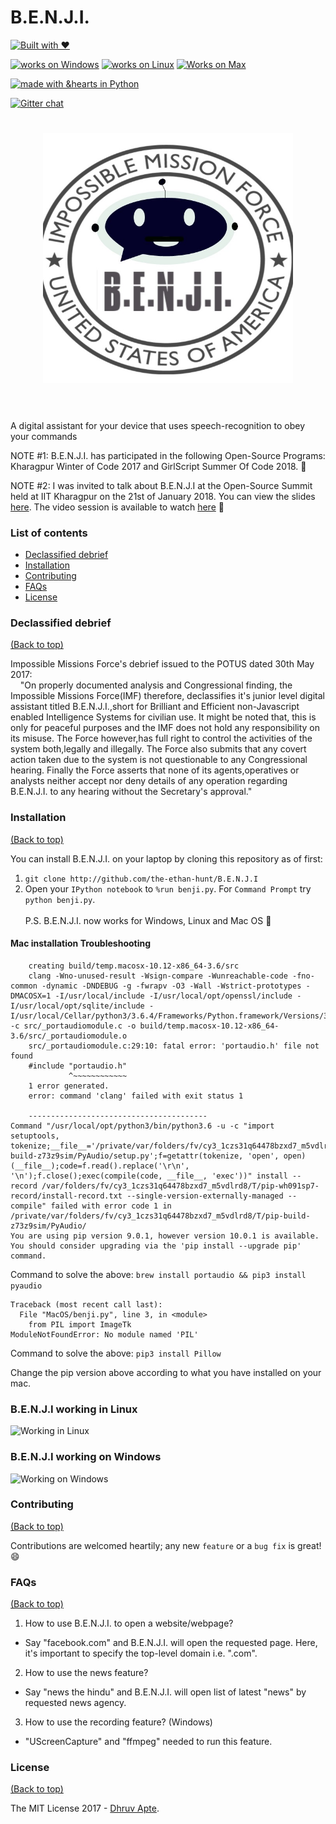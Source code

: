 # B.E.N.J.I.

[![Built with ❤](https://forthebadge.com/images/badges/built-with-love.svg)](https://forthebadge.com/#)

[![works on Windows](https://img.shields.io/badge/works%20on-Windows-blue.svg)](http://shields.io/#your-badge)
[![works on Linux](https://img.shields.io/badge/works%20on-Linux-green.svg)](http://shields.io/#your-badge)
[![Works on Max](https://img.shields.io/badge/works%20on-Mac-yellow.svg)](http://shields.io/#your-badge)


[![made with &hearts in Python](https://img.shields.io/badge/made%20with%20%E2%9D%A4%20in-Python-red.svg)](http://shields.io/#your-badge)

[![Gitter chat](https://badges.gitter.im/gitterHQ/gitter.png)](https://gitter.im/B-E-N-J-I/Lobby)


<h1 align="center">
	<img width="400" src="https://raw.githubusercontent.com/the-ethan-hunt/B.E.N.J.I./master/benji_final.ico">
	<br>
	<br>
</h1>

A digital assistant for your device that uses speech-recognition to obey your commands

NOTE #1: B.E.N.J.I. has participated in the following Open-Source Programs: Kharagpur Winter of Code 2017 and GirlScript Summer Of Code 2018. :tada:

NOTE #2: I was invited to talk about B.E.N.J.I at the Open-Source Summit held at IIT Kharagpur on the 21st of January 2018. You can view the slides [here](https://github.com/the-ethan-hunt/B.E.N.J.I./blob/master/OSS_IIT_KGP_Dhruv_Apte.pdf). The video session is available to watch [here](https://www.youtube.com/watch?v=dydyiqR49KE&list=PLzumvJj1-3nDRq6Le2bFSmbtz0g7CppKb&index=11) :tada:

### List of contents

- [Declassified debrief](#declassified-debrief)
- [Installation](#installation)
- [Contributing](#contributing)
- [FAQs](#faqs)
- [License](#license)

### Declassified debrief

[(Back to top)](#list-of-contents)

<p>Impossible Missions Force's debrief issued to the POTUS dated 30th May 2017:<br>
&nbsp;&nbsp;&nbsp; "On properly documented analysis and Congressional finding, the Impossible Missions Force(IMF) therefore, declassifies it's junior level digital assistant titled B.E.N.J.I.,short for Brilliant and Efficient non-Javascript enabled Intelligence Systems for civilian use. It might be noted that, this is only for peaceful purposes and the IMF does not hold any responsibility on its misuse. The Force however,has full right to control the activities of the system both,legally and illegally. The Force also submits that any covert action taken due to the system is not questionable to any Congressional hearing. Finally the Force asserts that none of its agents,operatives or analysts neither accept nor deny details of any operation regarding B.E.N.J.I. to any hearing without the Secretary's approval."
</p>

### Installation

[(Back to top)](#list-of-contents)

You can install B.E.N.J.I. on your laptop by cloning this repository as of first:
1. `git clone http://github.com/the-ethan-hunt/B.E.N.J.I`
2. Open your `IPython notebook` to `%run benji.py`. For `Command Prompt` try `python benji.py`. <br><br>
P.S. B.E.N.J.I. now works for Windows, Linux and Mac OS :tada:

#### Mac installation Troubleshooting

````
    creating build/temp.macosx-10.12-x86_64-3.6/src
    clang -Wno-unused-result -Wsign-compare -Wunreachable-code -fno-common -dynamic -DNDEBUG -g -fwrapv -O3 -Wall -Wstrict-prototypes -DMACOSX=1 -I/usr/local/include -I/usr/local/opt/openssl/include -I/usr/local/opt/sqlite/include -I/usr/local/Cellar/python3/3.6.4/Frameworks/Python.framework/Versions/3.6/include/python3.6m -c src/_portaudiomodule.c -o build/temp.macosx-10.12-x86_64-3.6/src/_portaudiomodule.o
    src/_portaudiomodule.c:29:10: fatal error: 'portaudio.h' file not found
    #include "portaudio.h"
             ^~~~~~~~~~~~~
    1 error generated.
    error: command 'clang' failed with exit status 1

    ----------------------------------------
Command "/usr/local/opt/python3/bin/python3.6 -u -c "import setuptools, tokenize;__file__='/private/var/folders/fv/cy3_1czs31q64478bzxd7_m5vdlrd8/T/pip-build-z73z9sim/PyAudio/setup.py';f=getattr(tokenize, 'open', open)(__file__);code=f.read().replace('\r\n', '\n');f.close();exec(compile(code, __file__, 'exec'))" install --record /var/folders/fv/cy3_1czs31q64478bzxd7_m5vdlrd8/T/pip-wh091sp7-record/install-record.txt --single-version-externally-managed --compile" failed with error code 1 in /private/var/folders/fv/cy3_1czs31q64478bzxd7_m5vdlrd8/T/pip-build-z73z9sim/PyAudio/
You are using pip version 9.0.1, however version 10.0.1 is available.
You should consider upgrading via the 'pip install --upgrade pip' command.
````
Command to solve the above: ```brew install portaudio && pip3 install pyaudio```

```
Traceback (most recent call last):
  File "MacOS/benji.py", line 3, in <module>
    from PIL import ImageTk
ModuleNotFoundError: No module named 'PIL'
```
Command to solve the above: ```pip3 install Pillow```

Change the pip version above according to what you have installed on your mac.

### B.E.N.J.I working in Linux
![Working in Linux](working-benjion-linux.gif)

### B.E.N.J.I working on Windows
![Working on Windows](working-benji-windows.gif)

### Contributing

[(Back to top)](#list-of-contents)

Contributions are welcomed heartily; any new `feature` or a `bug fix` is great! :smile: <br>

### FAQs

[(Back to top)](#list-of-contents)

1. How to use B.E.N.J.I. to open a website/webpage?
* Say "facebook.com" and B.E.N.J.I. will open the requested page. Here, it's important to specify the top-level domain i.e. ".com".
2. How to use the news feature?
* Say "news the hindu" and B.E.N.J.I. will open list of latest "news" by requested news agency.
3. How to use the recording feature? (Windows)
* "UScreenCapture" and "ffmpeg" needed to run this feature.   

### License

[(Back to top)](#list-of-contents)

The MIT License 2017 - [Dhruv Apte](http://github.com/the-ethan-hunt/).
